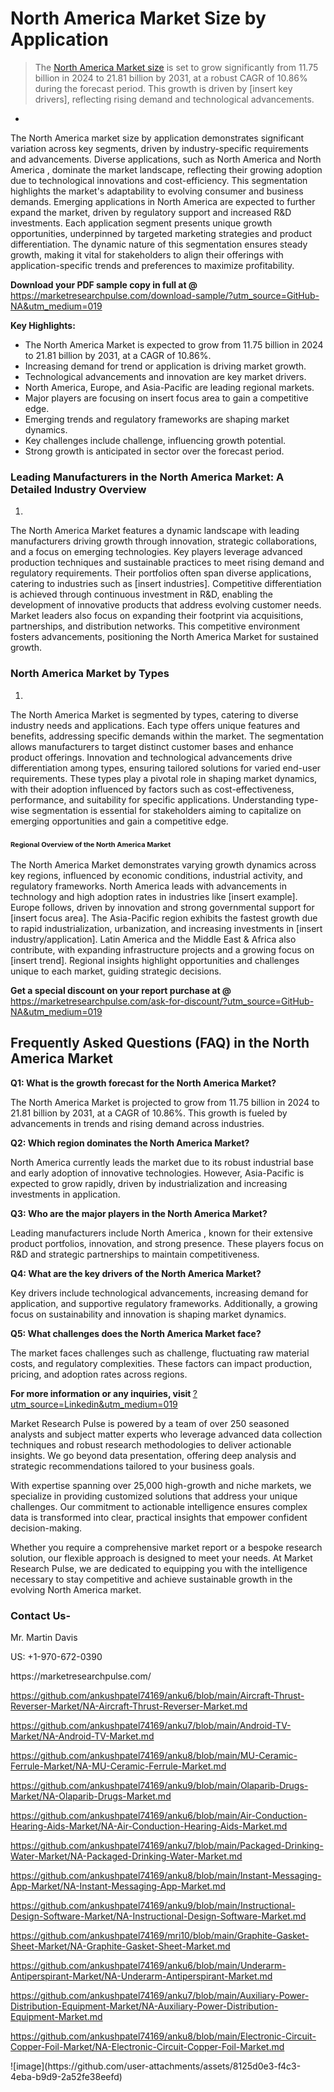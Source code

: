 <h1>North America  Market&nbsp;Size by Application</h1><blockquote><p>The <a href="https://marketresearchpulse.com/download-sample/?utm_source=GitHub-NA&amp;utm_medium=019">North America  Market size</a> is set to grow significantly from 11.75 billion in 2024 to 21.81 billion by 2031, at a robust CAGR of 10.86% during the forecast period. This growth is driven by [insert key drivers], reflecting rising demand and technological advancements.</p></blockquote><ul><li></li></ul><p>The North America  market size by application demonstrates significant variation across key segments, driven by industry-specific requirements and advancements. Diverse applications, such as North America  and North America , dominate the market landscape, reflecting their growing adoption due to technological innovations and cost-efficiency. This segmentation highlights the market's adaptability to evolving consumer and business demands. Emerging applications in North America  are expected to further expand the market, driven by regulatory support and increased R&D investments. Each application segment presents unique growth opportunities, underpinned by targeted marketing strategies and product differentiation. The dynamic nature of this segmentation ensures steady growth, making it vital for stakeholders to align their offerings with application-specific trends and preferences to maximize profitability.</p><p><strong>Download your PDF sample copy in full at @ </strong><a href="https://marketresearchpulse.com/download-sample/?utm_source=GitHub-NA&amp;utm_medium=019">https://marketresearchpulse.com/download-sample/?utm_source=GitHub-NA&amp;utm_medium=019</a></p><p><strong>Key Highlights: </strong></p><ul><li>The North America  Market is expected to grow from 11.75 billion in 2024 to 21.81 billion by 2031, at a CAGR of 10.86%.</li><li>Increasing demand for trend or application is driving market growth.</li><li>Technological advancements and innovation are key market drivers.</li><li>North America, Europe, and Asia-Pacific are leading regional markets.</li><li>Major players are focusing on insert focus area to gain a competitive edge.</li><li>Emerging trends and regulatory frameworks are shaping market dynamics.</li><li>Key challenges include challenge, influencing growth potential.</li><li>Strong growth is anticipated in sector over the forecast period.</li></ul><h3>Leading Manufacturers in the North America  Market: A Detailed Industry Overview</h3><ol><li></li></ol><div class="flex max-w-full flex-col flex-grow"><div class="min-h-8 text-message flex w-full flex-col items-end gap-2 whitespace-normal break-words [.text-message+&amp;]:mt-5" dir="auto" data-message-author-role="assistant" data-message-id="fd8432e4-4910-450d-b182-61b7bfb0a01f" data-message-model-slug="gpt-4o"><div class="flex w-full flex-col gap-1 empty:hidden first:pt-[3px]"><div class="markdown prose w-full break-words dark:prose-invert light"><p>The North America  Market features a dynamic landscape with leading manufacturers driving growth through innovation, strategic collaborations, and a focus on emerging technologies. Key players leverage advanced production techniques and sustainable practices to meet rising demand and regulatory requirements. Their portfolios often span diverse applications, catering to industries such as [insert industries]. Competitive differentiation is achieved through continuous investment in R&amp;D, enabling the development of innovative products that address evolving customer needs. Market leaders also focus on expanding their footprint via acquisitions, partnerships, and distribution networks. This competitive environment fosters advancements, positioning the North America  Market for sustained growth.</p></div></div></div></div><h3>North America  Market by Types</h3><ol><li></li></ol><div class="flex max-w-full flex-col flex-grow"><div class="min-h-8 text-message flex w-full flex-col items-end gap-2 whitespace-normal break-words [.text-message+&amp;]:mt-5" dir="auto" data-message-author-role="assistant" data-message-id="084470be-0bb7-4664-bddf-5156b4f41249" data-message-model-slug="gpt-4o-mini"><div class="flex w-full flex-col gap-1 empty:hidden first:pt-[3px]"><div class="markdown prose w-full break-words dark:prose-invert light"><p>The North America  Market is segmented by types, catering to diverse industry needs and applications. Each type offers unique features and benefits, addressing specific demands within the market. The segmentation allows manufacturers to target distinct customer bases and enhance product offerings. Innovation and technological advancements drive differentiation among types, ensuring tailored solutions for varied end-user requirements. These types play a pivotal role in shaping market dynamics, with their adoption influenced by factors such as cost-effectiveness, performance, and suitability for specific applications. Understanding type-wise segmentation is essential for stakeholders aiming to capitalize on emerging opportunities and gain a competitive edge.</p></div></div></div></div><h3><span style="font-size: 11px;">Regional Overview of the North America  Market</span></h3><div class="flex max-w-full flex-col flex-grow"><div class="min-h-8 text-message flex w-full flex-col items-end gap-2 whitespace-normal break-words [.text-message+&amp;]:mt-5" dir="auto" data-message-author-role="assistant" data-message-id="e9038762-ce64-4e30-91c9-9bd413514231" data-message-model-slug="gpt-4o-mini"><div class="flex w-full flex-col gap-1 empty:hidden first:pt-[3px]"><div class="markdown prose w-full break-words dark:prose-invert light"><p>The North America  Market demonstrates varying growth dynamics across key regions, influenced by economic conditions, industrial activity, and regulatory frameworks. North America leads with advancements in technology and high adoption rates in industries like [insert example]. Europe follows, driven by innovation and strong governmental support for [insert focus area]. The Asia-Pacific region exhibits the fastest growth due to rapid industrialization, urbanization, and increasing investments in [insert industry/application]. Latin America and the Middle East &amp; Africa also contribute, with expanding infrastructure projects and a growing focus on [insert trend]. Regional insights highlight opportunities and challenges unique to each market, guiding strategic decisions.</p></div></div></div></div><p><strong>Get a special discount on your report purchase at @ </strong><a href="https://marketresearchpulse.com/ask-for-discount/?utm_source=GitHub-NA&amp;utm_medium=019">https://marketresearchpulse.com/ask-for-discount/?utm_source=GitHub-NA&amp;utm_medium=019</a></p><h2>Frequently Asked Questions (FAQ) in the North America  Market</h2><p><strong>Q1: What is the growth forecast for the North America  Market?</strong></p><p>The North America  Market is projected to grow from 11.75 billion in 2024 to 21.81 billion by 2031, at a CAGR of 10.86%. This growth is fueled by advancements in trends and rising demand across industries.</p><p><strong>Q2: Which region dominates the North America  Market?</strong></p><p>North America currently leads the market due to its robust industrial base and early adoption of innovative technologies. However, Asia-Pacific is expected to grow rapidly, driven by industrialization and increasing investments in application.</p><p><strong>Q3: Who are the major players in the North America  Market?</strong></p><p>Leading manufacturers include North America , known for their extensive product portfolios, innovation, and strong presence. These players focus on R&amp;D and strategic partnerships to maintain competitiveness.</p><p><strong>Q4: What are the key drivers of the North America  Market?</strong></p><p>Key drivers include technological advancements, increasing demand for application, and supportive regulatory frameworks. Additionally, a growing focus on sustainability and innovation is shaping market dynamics.</p><p><strong>Q5: What challenges does the North America  Market face?</strong></p><p>The market faces challenges such as challenge, fluctuating raw material costs, and regulatory complexities. These factors can impact production, pricing, and adoption rates across regions.</p><p><strong>For more information or any inquiries, visit&nbsp;</strong><a href="?utm_source=Linkedin&utm_medium=019">?utm_source=Linkedin&utm_medium=019</a></p><p>Market Research Pulse is powered by a team of over 250 seasoned analysts and subject matter experts who leverage advanced data collection techniques and robust research methodologies to deliver actionable insights. We go beyond data presentation, offering deep analysis and strategic recommendations tailored to your business goals.</p><p>With expertise spanning over 25,000 high-growth and niche markets, we specialize in providing customized solutions that address your unique challenges. Our commitment to actionable intelligence ensures complex data is transformed into clear, practical insights that empower confident decision-making.</p><p>Whether you require a comprehensive market report or a bespoke research solution, our flexible approach is designed to meet your needs. At Market Research Pulse, we are dedicated to equipping you with the intelligence necessary to stay competitive and achieve sustainable growth in the evolving North America  market.</p><h3><strong>Contact Us-</strong></h3><p>Mr. Martin Davis</p><p>US: +1-970-672-0390</p><p>https://marketresearchpulse.com/</p><p><a href="https://github.com/ankushpatel74169/anku6/blob/main/Aircraft-Thrust-Reverser-Market/NA-Aircraft-Thrust-Reverser-Market.md">https://github.com/ankushpatel74169/anku6/blob/main/Aircraft-Thrust-Reverser-Market/NA-Aircraft-Thrust-Reverser-Market.md</a></p><p><a href="https://github.com/ankushpatel74169/anku7/blob/main/Android-TV-Market/NA-Android-TV-Market.md">https://github.com/ankushpatel74169/anku7/blob/main/Android-TV-Market/NA-Android-TV-Market.md</a></p><p><a href="https://github.com/ankushpatel74169/anku8/blob/main/MU-Ceramic-Ferrule-Market/NA-MU-Ceramic-Ferrule-Market.md">https://github.com/ankushpatel74169/anku8/blob/main/MU-Ceramic-Ferrule-Market/NA-MU-Ceramic-Ferrule-Market.md</a></p><p><a href="https://github.com/ankushpatel74169/anku9/blob/main/Olaparib-Drugs-Market/NA-Olaparib-Drugs-Market.md">https://github.com/ankushpatel74169/anku9/blob/main/Olaparib-Drugs-Market/NA-Olaparib-Drugs-Market.md</a></p><p><a href="https://github.com/ankushpatel74169/anku6/blob/main/Air-Conduction-Hearing-Aids-Market/NA-Air-Conduction-Hearing-Aids-Market.md">https://github.com/ankushpatel74169/anku6/blob/main/Air-Conduction-Hearing-Aids-Market/NA-Air-Conduction-Hearing-Aids-Market.md</a></p><p><a href="https://github.com/ankushpatel74169/anku7/blob/main/Packaged-Drinking-Water-Market/NA-Packaged-Drinking-Water-Market.md">https://github.com/ankushpatel74169/anku7/blob/main/Packaged-Drinking-Water-Market/NA-Packaged-Drinking-Water-Market.md</a></p><p><a href="https://github.com/ankushpatel74169/anku8/blob/main/Instant-Messaging-App-Market/NA-Instant-Messaging-App-Market.md">https://github.com/ankushpatel74169/anku8/blob/main/Instant-Messaging-App-Market/NA-Instant-Messaging-App-Market.md</a></p><p><a href="https://github.com/ankushpatel74169/anku9/blob/main/Instructional-Design-Software-Market/NA-Instructional-Design-Software-Market.md">https://github.com/ankushpatel74169/anku9/blob/main/Instructional-Design-Software-Market/NA-Instructional-Design-Software-Market.md</a></p><p><a href="https://github.com/ankushpatel74169/mri10/blob/main/Graphite-Gasket-Sheet-Market/NA-Graphite-Gasket-Sheet-Market.md">https://github.com/ankushpatel74169/mri10/blob/main/Graphite-Gasket-Sheet-Market/NA-Graphite-Gasket-Sheet-Market.md</a></p><p><a href="https://github.com/ankushpatel74169/anku6/blob/main/Underarm-Antiperspirant-Market/NA-Underarm-Antiperspirant-Market.md">https://github.com/ankushpatel74169/anku6/blob/main/Underarm-Antiperspirant-Market/NA-Underarm-Antiperspirant-Market.md</a></p><p><a href="https://github.com/ankushpatel74169/anku7/blob/main/Auxiliary-Power-Distribution-Equipment-Market/NA-Auxiliary-Power-Distribution-Equipment-Market.md">https://github.com/ankushpatel74169/anku7/blob/main/Auxiliary-Power-Distribution-Equipment-Market/NA-Auxiliary-Power-Distribution-Equipment-Market.md</a></p><p><a href="https://github.com/ankushpatel74169/anku8/blob/main/Electronic-Circuit-Copper-Foil-Market/NA-Electronic-Circuit-Copper-Foil-Market.md">https://github.com/ankushpatel74169/anku8/blob/main/Electronic-Circuit-Copper-Foil-Market/NA-Electronic-Circuit-Copper-Foil-Market.md</a></p>
![image](https://github.com/user-attachments/assets/8125d0e3-f4c3-4eba-b9d9-2a52fe38eefd)
